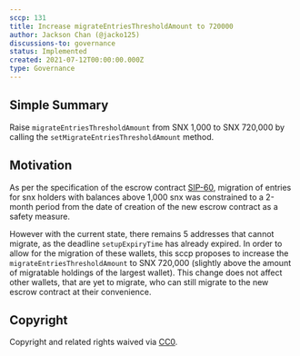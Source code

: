 ```yaml
---
sccp: 131
title: Increase migrateEntriesThresholdAmount to 720000
author: Jackson Chan (@jacko125)
discussions-to: governance
status: Implemented
created: 2021-07-12T00:00:00.000Z
type: Governance
---
```


## Simple Summary

<!--"If you can't explain it simply, you don't understand it well enough." Provide a simplified and layman-accessible explanation of the SCCP.-->

Raise `migrateEntriesThresholdAmount` from SNX 1,000 to SNX 720,000 by calling the `setMigrateEntriesThresholdAmount` method.

## Motivation

<!--The motivation is critical for SCCPs that want to update variables within Synthetix. It should clearly explain why the existing variable is not incentive aligned. SCCP submissions without sufficient motivation may be rejected outright.-->

As per the specification of the escrow contract [SIP-60](https://sips.synthetix.io/sips/sip-60), migration of entries for snx holders with balances above 1,000 snx was constrained to a 2-month period from the date of creation of the new escrow contract as a safety measure.

However with the current state, there remains 5 addresses that cannot migrate, as the deadline `setupExpiryTime` has already expired. In order to allow for the migration of these wallets, this sccp proposes to increase the `migrateEntriesThresholdAmount` to SNX 720,000 (slightly above the amount of migratable holdings of the largest wallet). This change does not affect other wallets, that are yet to migrate, who can still migrate to the new escrow contract at their convenience.

## Copyright

Copyright and related rights waived via [CC0](https://creativecommons.org/publicdomain/zero/1.0/).
